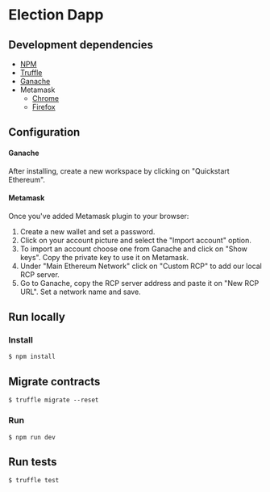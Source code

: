 # Election Dapp

## Development dependencies
* [NPM](https://nodejs.org/en/)
* [Truffle](https://www.trufflesuite.com/)
* [Ganache](https://www.trufflesuite.com/ganache)
* Metamask
  - [Chrome](https://chrome.google.com/webstore/detail/metamask/nkbihfbeogaeaoehlefnkodbefgpgknn?hl=en)
  - [Firefox](https://addons.mozilla.org/es/firefox/addon/ether-metamask/)
## Configuration
#### Ganache
After installing, create a new workspace by clicking on "Quickstart Ethereum".
#### Metamask
Once you've added Metamask plugin to your browser: 
1.  Create a new wallet and set a password.
2.  Click on your account picture and select the "Import account" option.
3.  To import an account choose one from Ganache and click on "Show keys". Copy the private key to use it on Metamask.
4.  Under "Main Ethereum Network" click on "Custom RCP" to add our local RCP server.
5.  Go to Ganache, copy the RCP server address and paste it on "New RCP URL". Set a network name and save. 
## Run locally
### Install
`$ npm install`
## Migrate contracts
`$ truffle migrate --reset`
### Run
`$ npm run dev`
## Run tests
`$ truffle test` 
